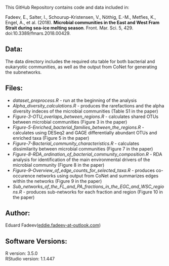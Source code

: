 This GitHub Repository contains code and data included in:

Fadeev, E., Salter, I., Schourup-Kristensen, V., Nöthig, E.-M., Metfies, K., Engel, A., et al. (2018). **Microbial communities in the East and West Fram Strait during sea-ice melting season**. Front. Mar. Sci. 5, 429. doi:10.3389/fmars.2018.00429.

## Data:
The data directory includes the required otu table for both bacterial and eukaryotic communities, as well as the output from CoNet for generating the subnetworks.

## Files:
* *dataset_preprocess.R* - run at the beginning of the analysis
* *Alpha_diversity_calculations.R* - produces the rarefactions and the alpha diversity indeces of the microbial communities (Table S1 in the paper)
* *Figure-3-OTU_overlaps_between_regions.R* - calculates shared OTUs between microbial communities (Figure 3 in the paper)
* *Figure-5-Enriched_bacterial_families_between_the_regions.R* - calculates using DESeq2 and GAGE differentially abundant OTUs and enriched taxa (Figure 5 in the paper)
* *Figure-7-Bacterial_community_characteristics.R* - calculates dissimilarity between microbial communities (Figure 7 in the paper)
* *Figure-8-RDA_ordination_of_bacterial_community_composition.R* - RDA analysis for identification of the main environmental drivers of the microbial community (Figure 8 in the paper)
* *Figure-9-Overview_of_edge_counts_for_selected_taxa.R* - produces co-occurence networks using output from CoNet and summarizes edges within the networks (Figure 9 in the paper)
* *Sub_networks_of_the_FL_and_PA_fractions_in_the_EGC_and_WSC_regions.R* - produces sub-networks for each fraction and region (Figure 10 in the paper)

## Author:
Eduard Fadeev([eddie.fadeev-at-outlook.com](mailto:ddie.fadeev@outlook.com)) 

## Software Versions:
R version: 3.5.0\
RStudio version: 1.1.447
